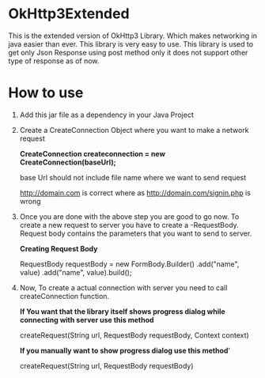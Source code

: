 # OkHttp3Extended

This is the extended version of OkHttp3 Library. Which makes networking in java easier than ever. This library is very easy to use. This library is used to get only Json Response using post method only it does not support other type of response as of now.

# How to use
1. Add this jar file as a dependency in your Java Project
2. Create a CreateConnection Object where you want to make a network request

   **CreateConnection createconnection = new CreateConnection(baseUrl);**
   
   base Url should not include file name where we want to send request
   
   http://domain.com is correct where as http://domain.com/signin.php is wrong
   
3. Once you are done with the above step you are good to go now. To create a new request to server you have to create a -RequestBody. Request body contains the parameters that you want to send to server.

   **Creating Request Body**
   
   RequestBody requestBody = new FormBody.Builder()
                .add("name", value)
                .add("name", value).build();
               
4. Now, To create a actual connection with server you need to call createConnection function.

   **If You want that the library itself shows progress dialog while connecting with server use this method**
     
     createRequest(String url, RequestBody requestBody, Context context)

   **If you manually want to show progress dialog use this method**'
     
     createRequest(String url, RequestBody requestBody)
